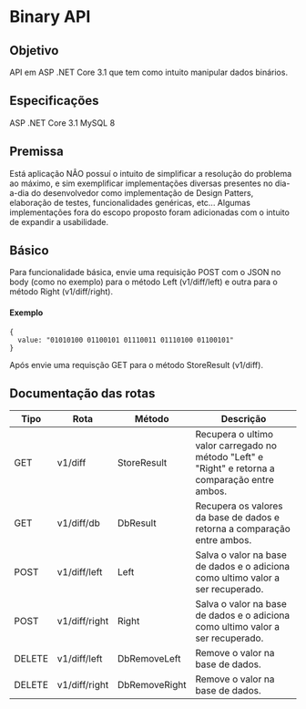 # Binary API

## Objetivo
API em ASP .NET Core 3.1 que tem como intuito manipular dados binários.

## Especificações
ASP .NET Core 3.1
MySQL 8

## Premissa
Está aplicação NÂO possuí o intuito de simplificar a resolução do problema ao máximo, e sim exemplificar implementações diversas
presentes no dia-a-dia do desenvolvedor como implementação de Design Patters, elaboração de testes, funcionalidades genéricas, etc...
Algumas implementações fora do escopo proposto foram adicionadas com o intuito de expandir a usabilidade.

## Básico
Para funcionalidade básica, envie uma requisição POST com o JSON no body (como no exemplo) para o método Left (v1/diff/left)
e outra para o método Right (v1/diff/right).

#### Exemplo
```
{
  value: "01010100 01100101 01110011 01110100 01100101"
}
```
Após envie uma requisção GET para o método StoreResult (v1/diff).

## Documentação das rotas

| Tipo    | Rota           | Método         | Descrição                                                                                        |
|---------|----------------|----------------|--------------------------------------------------------------------------------------------------|
| GET     | v1/diff        | StoreResult    | Recupera o ultimo valor carregado no método "Left" e "Right" e retorna a comparação entre ambos. |
| GET     | v1/diff/db     | DbResult       | Recupera os valores da base de dados e retorna a comparação entre ambos.                         |
| POST    | v1/diff/left   | Left           | Salva o valor na base de dados e o adiciona como ultimo valor a ser recuperado.                  |
| POST    | v1/diff/right  | Right          | Salva o valor na base de dados e o adiciona como ultimo valor a ser recuperado.                  |
| DELETE  | v1/diff/left   | DbRemoveLeft   | Remove o valor na base de dados.                                                                 |
| DELETE  | v1/diff/right  | DbRemoveRight  | Remove o valor na base de dados.                                                                 |
